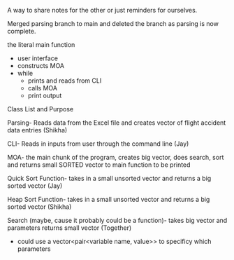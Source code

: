 A way to share notes for the other or just reminders for ourselves.

Merged parsing branch to main and deleted the branch as parsing is now complete.

the literal main function
- user interface
- constructs MOA
- while
  - prints and reads from CLI
  - calls MOA
  - print output


Class List and Purpose

Parsing- Reads data from the Excel file and creates vector of flight accident data entries (Shikha)

CLI- Reads in inputs from user through the command line (Jay)

MOA- the main chunk of the program, creates big vector, does search, sort and returns small SORTED vector to main function to be printed

Quick Sort Function- takes in a small unsorted vector and returns a big sorted vector (Jay)

Heap Sort Function- takes in a small unsorted vector and returns a big sorted vector (Shikha)

Search (maybe, cause it probably could be a function)- takes big vector and parameters returns small vector (Together)
 - could use a vector<pair<variable name, value>> to specificy which parameters

